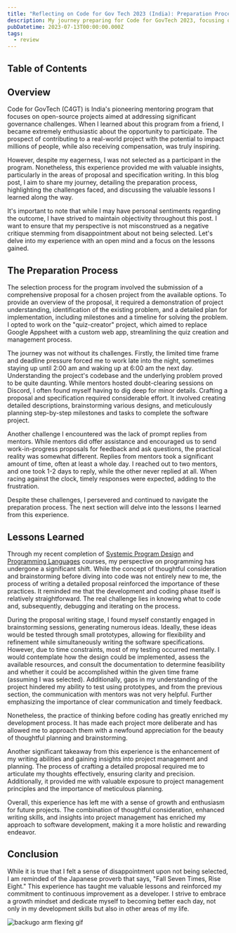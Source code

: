 ```yaml
---
title: "Reflecting on Code for Gov Tech 2023 (India): Preparation Process and Key Takeaways"
description: My journey preparing for Code for GovTech 2023, focusing on proposal writing skills gained and lessons learned from the application process.
pubDatetime: 2023-07-13T00:00:00.000Z
tags:
  - review
---
```


## Table of Contents

## Overview

Code for GovTech (C4GT) is India's pioneering mentoring program that focuses on open-source projects aimed at addressing significant governance challenges. When I learned about this program from a friend, I became extremely enthusiastic about the opportunity to participate. The prospect of contributing to a real-world project with the potential to impact millions of people, while also receiving compensation, was truly inspiring.

However, despite my eagerness, I was not selected as a participant in the program. Nonetheless, this experience provided me with valuable insights, particularly in the areas of proposal and specification writing. In this blog post, I aim to share my journey, detailing the preparation process, highlighting the challenges faced, and discussing the valuable lessons I learned along the way.

It's important to note that while I may have personal sentiments regarding the outcome, I have strived to maintain objectivity throughout this post. I want to ensure that my perspective is not misconstrued as a negative critique stemming from disappointment about not being selected. Let's delve into my experience with an open mind and a focus on the lessons gained.

## The Preparation Process

The selection process for the program involved the submission of a comprehensive proposal for a chosen project from the available options. To provide an overview of the proposal, it required a demonstration of project understanding, identification of the existing problem, and a detailed plan for implementation, including milestones and a timeline for solving the problem. I opted to work on the "quiz-creator" project, which aimed to replace Google Appsheet with a custom web app, streamlining the quiz creation and management process.

The journey was not without its challenges. Firstly, the limited time frame and deadline pressure forced me to work late into the night, sometimes staying up until 2:00 am and waking up at 6:00 am the next day. Understanding the project's codebase and the underlying problem proved to be quite daunting. While mentors hosted doubt-clearing sessions on Discord, I often found myself having to dig deep for minor details. Crafting a proposal and specification required considerable effort. It involved creating detailed descriptions, brainstorming various designs, and meticulously planning step-by-step milestones and tasks to complete the software project.

Another challenge I encountered was the lack of prompt replies from mentors. While mentors did offer assistance and encouraged us to send work-in-progress proposals for feedback and ask questions, the practical reality was somewhat different. Replies from mentors took a significant amount of time, often at least a whole day. I reached out to two mentors, and one took 1-2 days to reply, while the other never replied at all. When racing against the clock, timely responses were expected, adding to the frustration.

Despite these challenges, I persevered and continued to navigate the preparation process. The next section will delve into the lessons I learned from this experience.

## Lessons Learned

Through my recent completion of [Systemic Program Design](https://hashnode.com/post/clen0ui4w000009jr3wlu55fv) and [Programming Languages](https://hashnode.com/post/clixb5tsj000909l32pxmcmk9) courses, my perspective on programming has undergone a significant shift. While the concept of thoughtful consideration and brainstorming before diving into code was not entirely new to me, the process of writing a detailed proposal reinforced the importance of these practices. It reminded me that the development and coding phase itself is relatively straightforward. The real challenge lies in knowing what to code and, subsequently, debugging and iterating on the process.

During the proposal writing stage, I found myself constantly engaged in brainstorming sessions, generating numerous ideas. Ideally, these ideas would be tested through small prototypes, allowing for flexibility and refinement while simultaneously writing the software specifications. However, due to time constraints, most of my testing occurred mentally. I would contemplate how the design could be implemented, assess the available resources, and consult the documentation to determine feasibility and whether it could be accomplished within the given time frame (assuming I was selected). Additionally, gaps in my understanding of the project hindered my ability to test using prototypes, and from the previous section, the communication with mentors was not very helpful. Further emphasizing the importance of clear communication and timely feedback.

Nonetheless, the practice of thinking before coding has greatly enriched my development process. It has made each project more deliberate and has allowed me to approach them with a newfound appreciation for the beauty of thoughtful planning and brainstorming.

Another significant takeaway from this experience is the enhancement of my writing abilities and gaining insights into project management and planning. The process of crafting a detailed proposal required me to articulate my thoughts effectively, ensuring clarity and precision. Additionally, it provided me with valuable exposure to project management principles and the importance of meticulous planning.

Overall, this experience has left me with a sense of growth and enthusiasm for future projects. The combination of thoughtful consideration, enhanced writing skills, and insights into project management has enriched my approach to software development, making it a more holistic and rewarding endeavor.

## Conclusion

While it is true that I felt a sense of disappointment upon not being selected, I am reminded of the Japanese proverb that says, "Fall Seven Times, Rise Eight." This experience has taught me valuable lessons and reinforced my commitment to continuous improvement as a developer. I strive to embrace a growth mindset and dedicate myself to becoming better each day, not only in my development skills but also in other areas of my life.

![backugo arm flexing gif](https://media.tenor.com/mTif0fPq4P4AAAAC/bakugou-bakugou-katsuki.gif)
